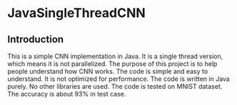 # JavaSingleThreadCNN
## Introduction
This is a simple CNN implementation in Java. It is a single thread version, which means it is not parallelized. The purpose of this project is to help people understand how CNN works. The code is simple and easy to understand. It is not optimized for performance. The code is written in Java purely. No other libraries are used. The code is tested on MNIST dataset. The accuracy is about 93% in test case. 
